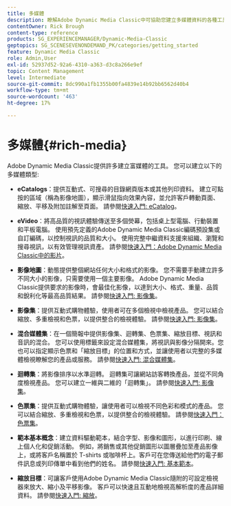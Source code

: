 ```yaml
---
title: 多媒體
description: 瞭解Adobe Dynamic Media Classic中可協助您建立多媒體資料的各種工具。
contentOwner: Rick Brough
content-type: reference
products: SG_EXPERIENCEMANAGER/Dynamic-Media-Classic
geptopics: SG_SCENESEVENONDEMAND_PK/categories/getting_started
feature: Dynamic Media Classic
role: Admin,User
exl-id: 52937d52-92a6-4310-a363-d3c8a266e9ef
topic: Content Management
level: Intermediate
source-git-commit: 8dc990a1fb1355b00fa4839e14b92bb6562d40b4
workflow-type: tm+mt
source-wordcount: '463'
ht-degree: 17%

---
```


# 多媒體{#rich-media}

Adobe Dynamic Media Classic提供許多建立富媒體的工具。 您可以建立以下的多媒體類型:

* **eCatalogs**：提供互動式、可搜尋的目錄網頁版本或其他列印資料。 建立可點按的區域（稱為影像地圖），顯示滑鼠指向效果內容，並允許客戶轉動頁面、縮放、平移及附加註解至頁面。
請參閱[快速入門: eCatalog](/help/using/quick-start-ecatalog.md)。

* **eVideo**：將高品質的視訊體驗傳送至多個熒幕，包括桌上型電腦、行動裝置和平板電腦。 使用預先定義的Adobe Dynamic Media Classic編碼預設集或自訂編碼，以控制視訊的品質和大小。 使用完整中繼資料支援來組織、瀏覽和搜尋視訊，以有效管理視訊資產。
請參閱[快速入門：Adobe Dynamic Media Classic中的影片](/help/using/quick-start-video.md)。

* **影像地圖**：動態提供整個網站任何大小和格式的影像。 您不需要手動建立許多不同大小的影像，只需要使用一個主要影像。 Adobe Dynamic Media Classic提供要求的影像時，會最佳化影像，以達到大小、格式、重量、品質和銳利化等最高品質結果。
請參閱[快速入門: 影像集](/help/using/quick-start-image-sizing.md)。

* **影像集**：提供互動式購物體驗，使用者可在多個檢視中檢視產品。 您可以結合縮放、多重檢視和色票，以提供整合的檢視體驗。
請參閱[快速入門: 影像集](/help/using/quick-start-image-sets.md)。

* **混合媒體集**：在一個簡報中提供影像集、迴轉集、色票集、縮放目標、視訊和音訊的混合。 您可以使用標籤來設定混合媒體集，將視訊與影像分隔開來。您也可以指定顯示色票和「縮放目標」的位置和方式，並讓使用者以完整的多媒體檢視瞭解您的產品或服務。
請參閱[快速入門: 混合媒體集](/help/using/quick-start-mixed-media-sets.md)。

* **迴轉集**：將影像排序以水準迴轉。 迴轉集可讓網站訪客轉換產品，並從不同角度檢視產品。 您可以建立一維與二維的「迴轉集」。
請參閱[快速入門: 影像集](/help/using/quick-start-spin-sets.md)。

* **色票集**：提供互動式購物體驗，讓使用者可以檢視不同色彩和模式的產品。 您可以結合縮放、多重檢視和色票，以提供整合的檢視體驗。
請參閱[快速入門：色票集](/help/using/quick-start-swatch-sets.md)。

* **範本基本概念**：建立資料驅動範本，結合字型、影像和圖形，以進行印刷、線上個人化和促銷活動。 例如，將銷售或其他促銷圖形以圖層疊加至產品影像上，或將客戶名稱置於 T-shirts 或咖啡杯上。客戶可在您傳送給他們的電子郵件訊息或列印傳單中看到他們的姓名。
請參閱[快速入門: 基本範本](/help/using/quick-start-template-basics.md)。

* **縮放目標**：可讓客戶使用Adobe Dynamic Media Classic隨附的可設定檢視器來放大、縮小及平移影像。 客戶可以快速且互動地檢視高解析度的產品詳細資料。
請參閱[快速入門: 縮放](/help/using/quick-start-zoom.md)。
